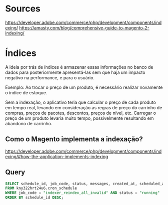 # Sources

https://developer.adobe.com/commerce/php/development/components/indexing/
https://amasty.com/blog/comprehensive-guide-to-magento-2-indexing/

# Índices

A ideia por trás de índices é armazenar essas informações no banco de dados para posteriormente apresentá-las sem que haja um impacto negativo na performance, e para o usuário.

Exemplo: Ao trocar o preço de um produto, é necessário realizar novamente o índice de estoque.

Sem a indexação, o aplicativo teria que calcular o preço de cada produto em tempo real, levando em consideração as regras de preço do carrinho de compras, preços de pacotes, descontos, preços de nível, etc. Carregar o preço de um produto levaria muito tempo, possivelmente resultando em abandono de carrinho.

## Como o Magento implementa a indexação?

https://developer.adobe.com/commerce/php/development/components/indexing/#how-the-application-implements-indexing

## Query

```sql
SELECT schedule_id, job_code, status, messages, created_at, scheduled_at, executed_at, finished_at
FROM kny322hrt24u6.cron_schedule
WHERE job_code = "indexer_reindex_all_invalid" AND status = "running"
ORDER BY schedule_id DESC;
```